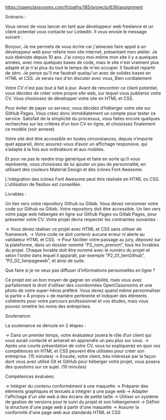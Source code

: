 https://openclassrooms.com/fr/paths/185/projects/639/assignment

Scénario :

Vous venez de vous lancer en tant que développeur web freelance et un client potentiel vous contacte sur LinkedIn. Il vous envoie le message suivant :

Bonjour,
Je me permets de vous écrire car j'aimerais faire appel à un développeur web pour refaire mon site internet, présentant mon atelier. Je suis ébéniste depuis 10 ans. J'ai conçu moi-même mon site il y a quelques années, avec mes quelques bases de code, mais le site n'est vraiment plus adapté et je n'ai plus du tout le temps de m'en occuper. Il faudrait repartir de zéro. Je pense qu'il me faudrait quelqu'un avec de solides bases en HTML et CSS. Je serais ravi d'en discuter avec vous,
Bien cordialement

Votre CV n'est pas tout à fait à jour. Avant de rencontrer ce client potentiel, vous décidez de créer votre propre site web, sur lequel vous publierez votre CV. Vous choisissez de développer votre site en HTML et CSS. 

Pour éviter de payer un serveur, vous décidez d’héberger votre site sur GitHub Pages. Vous créez donc immédiatement un compte pour tester ce service. Satisfait de la simplicité du processus, vous faites encore quelques recherches sur les critères d’un bon CV en ligne, et choisissez finalement ce modèle (voir annexe)

Votre site doit être accessible en toutes circonstances, depuis n’importe quel appareil, donc assurez-vous d’avoir un affichage responsive, qui s’adapte à la fois aux ordinateurs et aux mobiles. 

Et pour ne pas le rendre trop générique et faire en sorte qu’il vous représente, vous choisissez de lui ajouter un peu de personnalité, en utilisant des couleurs Material Design et des icônes Font Awesome.

L’intégration des icônes Font Awesome peut être réalisée en HTML ou CSS. L'utilisation de flexbox est conseillée.

Livrables :

Un lien vers votre repository Github ou Gitlab. 
Vous devez versionner votre code sur Github ou Gitlab.
Votre repository doit être accessible.
Un lien vers votre page web hébergée en ligne sur Github Pages ou Gitlab Pages, pour présenter votre CV. 
Votre projet devra respecter les contraintes suivantes : 

  -> Vous devez réaliser ce projet avec HTML et CSS sans utiliser de framework.
  -> Votre code ne doit contenir aucune erreur ni alerte au validateur HTML et CSS.
  -> Pour faciliter votre passage au jury, déposez sur la plateforme, dans un dossier nommé “P2_nom_prenom”, tous les livrables du projet. Chaque livrable doit être nommé avec le numéro du projet et selon l'ordre dans lequel il apparaît, par exemple “P2_01_lienGithub”, “P2_02_lienpageweb”, et ainsi de suite.

Que faire si je ne veux pas diffuser d’informations personnelles en ligne ? 

Ce projet est un bon moyen de gagner en visibilité, mais vous avez parfaitement le droit d’utiliser des coordonnées OpenClassrooms et une photo de votre super-héros préféré. Vous devez quand même personnaliser la partie « À propos » de manière pertinente et indiquer des éléments cohérents pour votre parcours professionnel et vos études, mais vous pouvez omettre les noms des entreprises.

Soutenance:

La soutenance se déroule en 2 étapes :

  -> Dans un premier temps, votre évaluateur jouera le rôle d’un client qui vous aurait contacté et aimerait en apprendre un peu plus sur vous. 
  -> Après une courte présentation de votre CV, vous lui expliquerez en quoi vos compétences en HTML et CSS peuvent être utilisées pour créer son entreprise. (15 minutes)
  -> Ensuite, votre client, très intéressé par la façon dont vous avez utilisé Git et GitHub pour héberger votre projet, vous posera des questions sur ce sujet. (10 minutes)

Compétences évaluées:

 -> Intégrer du contenu conformément à une maquette
 -> Préparer des éléments graphiques et textuels à intégrer à une page web
 -> Adapter l'affichage d'un site web à des écrans de petite taille
 -> Utiliser un système de gestion de versions pour le suivi du projet et son hébergement
 -> Définir la structure d'une page web à partir d'une maquette
 -> Assurer la conformité d'une page web aux standards HTML et CSS

